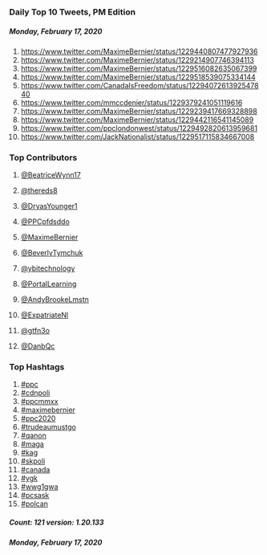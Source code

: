 ### Daily Top 10 Tweets, PM Edition
##### Monday, February 17, 2020
 1) https://www.twitter.com/MaximeBernier/status/1229440807477927936
 2) https://www.twitter.com/MaximeBernier/status/1229214907746394113
 3) https://www.twitter.com/MaximeBernier/status/1229516082635067399
 4) https://www.twitter.com/MaximeBernier/status/1229518539075334144
 5) https://www.twitter.com/CanadaIsFreedom/status/1229407261392547840
 6) https://www.twitter.com/mmccdenier/status/1229379241051119616
 7) https://www.twitter.com/MaximeBernier/status/1229239417669328898
 8) https://www.twitter.com/MaximeBernier/status/1229442116541145089
 9) https://www.twitter.com/ppclondonwest/status/1229492820613959681
10) https://www.twitter.com/JackNationalist/status/1229517115834667008

### Top Contributors
  1) [@BeatriceWynn17](https://www.twitter.com/BeatriceWynn17)
  2) [@thereds8](https://www.twitter.com/thereds8)
  3) [@DryasYounger1](https://www.twitter.com/DryasYounger1)
  4) [@PPCpfdsddo](https://www.twitter.com/PPCpfdsddo)
  5) [@MaximeBernier](https://www.twitter.com/MaximeBernier)
  6) [@BeverlyTymchuk](https://www.twitter.com/BeverlyTymchuk)
  7) [@ybitechnology](https://www.twitter.com/ybitechnology)
  8) [@PortalLearning](https://www.twitter.com/PortalLearning)
  9) [@AndyBrookeLmstn](https://www.twitter.com/AndyBrookeLmstn)
 10) [@ExpatriateNl](https://www.twitter.com/ExpatriateNl)

 11) [@gtfn3o](https://www.twitter.com/gtfn3o)
 12) [@DanbQc](https://www.twitter.com/DanbQc)


### Top Hashtags

  1) [#ppc](https://www.twitter.com/hashtag/ppc)
  2) [#cdnpoli](https://www.twitter.com/hashtag/cdnpoli)
  3) [#ppcmmxx](https://www.twitter.com/hashtag/ppcmmxx)
  4) [#maximebernier](https://www.twitter.com/hashtag/maximebernier)
  5) [#ppc2020](https://www.twitter.com/hashtag/ppc2020)
  6) [#trudeaumustgo](https://www.twitter.com/hashtag/trudeaumustgo)
  7) [#qanon](https://www.twitter.com/hashtag/qanon)
  8) [#maga](https://www.twitter.com/hashtag/maga)
  9) [#kag](https://www.twitter.com/hashtag/kag)
 10) [#skpoli](https://www.twitter.com/hashtag/skpoli)
 11) [#canada](https://www.twitter.com/hashtag/canada)
 12) [#ygk](https://www.twitter.com/hashtag/ygk)
 13) [#wwg1gwa](https://www.twitter.com/hashtag/wwg1gwa)
 14) [#pcsask](https://www.twitter.com/hashtag/pcsask)
 15) [#polcan](https://www.twitter.com/hashtag/polcan)

##### Count: 121	version: 1.20.133
##### Monday, February 17, 2020

